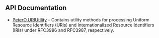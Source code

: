 ## API Documentation

 * [PeterO.URIUtility](PeterO.URIUtility.md) - Contains utility methods for processing Uniform Resource Identifiers (URIs) and Internationalized Resource Identifiers (IRIs) under RFC3986 and RFC3987, respectively.
